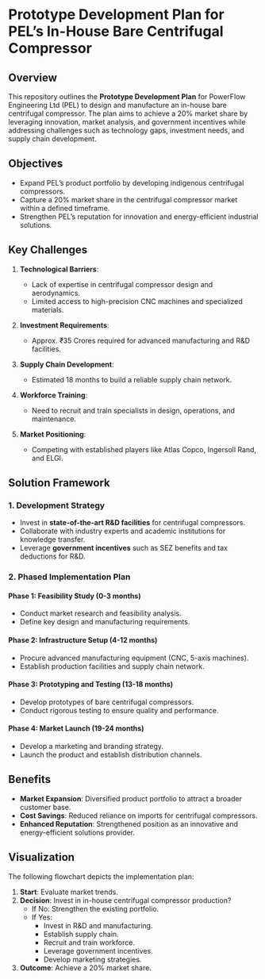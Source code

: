 # Prototype Development Plan for PEL’s In-House Bare Centrifugal Compressor

## Overview
This repository outlines the **Prototype Development Plan** for PowerFlow Engineering Ltd (PEL) to design and manufacture an in-house bare centrifugal compressor. The plan aims to achieve a 20% market share by leveraging innovation, market analysis, and government incentives while addressing challenges such as technology gaps, investment needs, and supply chain development.
## Objectives
- Expand PEL’s product portfolio by developing indigenous centrifugal compressors.
- Capture a 20% market share in the centrifugal compressor market within a defined timeframe.
- Strengthen PEL’s reputation for innovation and energy-efficient industrial solutions.

## Key Challenges
1. **Technological Barriers**:
   - Lack of expertise in centrifugal compressor design and aerodynamics.
   - Limited access to high-precision CNC machines and specialized materials.

2. **Investment Requirements**:
   - Approx. ₹35 Crores required for advanced manufacturing and R&D facilities.

3. **Supply Chain Development**:
   - Estimated 18 months to build a reliable supply chain network.

4. **Workforce Training**:
   - Need to recruit and train specialists in design, operations, and maintenance.

5. **Market Positioning**:
   - Competing with established players like Atlas Copco, Ingersoll Rand, and ELGI.

## Solution Framework
### 1. **Development Strategy**
- Invest in **state-of-the-art R&D facilities** for centrifugal compressors.
- Collaborate with industry experts and academic institutions for knowledge transfer.
- Leverage **government incentives** such as SEZ benefits and tax deductions for R&D.

### 2. **Phased Implementation Plan**
#### Phase 1: Feasibility Study (0-3 months)
- Conduct market research and feasibility analysis.
- Define key design and manufacturing requirements.

#### Phase 2: Infrastructure Setup (4-12 months)
- Procure advanced manufacturing equipment (CNC, 5-axis machines).
- Establish production facilities and supply chain network.

#### Phase 3: Prototyping and Testing (13-18 months)
- Develop prototypes of bare centrifugal compressors.
- Conduct rigorous testing to ensure quality and performance.

#### Phase 4: Market Launch (19-24 months)
- Develop a marketing and branding strategy.
- Launch the product and establish distribution channels.

## Benefits
- **Market Expansion**: Diversified product portfolio to attract a broader customer base.
- **Cost Savings**: Reduced reliance on imports for centrifugal compressors.
- **Enhanced Reputation**: Strengthened position as an innovative and energy-efficient solutions provider.

## Visualization
The following flowchart depicts the implementation plan:

1. **Start**: Evaluate market trends.
2. **Decision**: Invest in in-house centrifugal compressor production?
   - If No: Strengthen the existing portfolio.
   - If Yes:
     - Invest in R&D and manufacturing.
     - Establish supply chain.
     - Recruit and train workforce.
     - Leverage government incentives.
     - Develop marketing strategies.
3. **Outcome**: Achieve a 20% market share.

